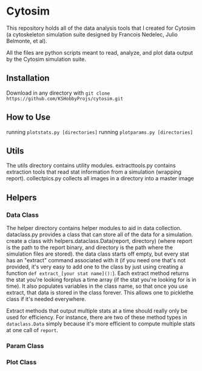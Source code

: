 # Cytosim

This repository holds all of the data analysis tools that I created for Cytosim (a cytoskeleton simulation suite designed by Francois Nedelec, Julio Belmonte, et al).

All the files are python scripts meant to read, analyze, and plot data output by the Cytosim simulation suite.

## Installation
Download in any directory with `git clone https://github.com/KSHobbyProjs/cytosim.git`

## How to Use
running `plotstats.py [directories]`
running `plotparams.py [directories]`

## Utils
The utils directory contains utility modules. extracttools.py contains extraction tools that read stat information from a simulation (wrapping report). collectpics.py collects all images in a directory into a master image

## Helpers

### Data Class
The helper directory contains helper modules to aid in data collection. dataclass.py provides a class that can store all of the data for a simulation. create a class with helpers.dataclass.Data(report, directory) (where report is the path to the report binary, and directory is the path where the simulation files are stored). the data class starts off empty, but every stat has an "extract" command associated with it (if you need one that's not provided, it's very easy to add one to the class by just using creating a function `def extract_[your stat name]():`). Each extract method returns the stat you're looking forplus a time array (if the stat you're looking for is in time). It also populates variables in the class name, so that once you use extract, that data is stored in the class forever. This allows one to picklethe class if it's needed everywhere.

Extract methods that output multiple stats at a time should really only be used for efficiency. For instance, there are two of these method types in `dataclass.Data` simply because it's more efficient to compute multiple stats at one call of `report`.

### Param Class


### Plot Class
